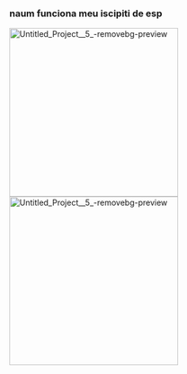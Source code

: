 ### naum funciona meu iscipiti de esp

<img width="300" height="300" alt="Untitled_Project__5_-removebg-preview" src="https://github.com/user-attachments/assets/f8e991d1-4401-430e-bcd7-3ceb831cbfeb" />

<img width="300" height="300" alt="Untitled_Project__5_-removebg-preview" src="https://github.com/user-attachments/assets/b11bd6b9-5586-4ddb-a224-9066947b7382">
